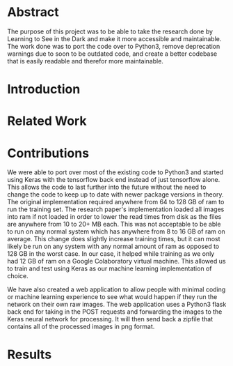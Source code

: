 # Abstract

The purpose of this project was to be able to take the research done by Learning to See in the Dark and make it more accessible and maintainable.
The work done was to port the code over to Python3, remove deprecation warnings due to soon to be outdated code, and create a better codebase that is easily readable and therefor more maintainable.

# Introduction

# Related Work

# Contributions

We were able to port over most of the existing code to Python3 and started using Keras with the tensorflow back end instead of just tensorflow alone.
This allows the code to last further into the future without the need to change the code to keep up to date with newer package versions in theory.
The original implementation required anywhere from 64 to 128 GB of ram to run the training set.
The research paper's implementation loaded all images into ram if not loaded in order to lower the read times from disk as the files are anywhere from 10 to 20+ MB each.
This was not acceptable to be able to run on any normal system which has anywhere from 8 to 16 GB of ram on average.
This change does slightly increase training times, but it can most likely be run on any system with any normal amount of ram as opposed to 128 GB in the worst case.
In our case, it helped while training as we only had 12 GB of ram on a Google Colaboratory virtual machine.
This allowed us to train and test using Keras as our machine learning implementation of choice.

We have also created a web application to allow people with minimal coding or machine learning experience to see what would happen if they run the network on their own raw images.
The web application uses a Python3 flask back end for taking in the POST requests and forwarding the images to the Keras neural network for processing.
It will then send back a zipfile that contains all of the processed images in png format.

# Results
